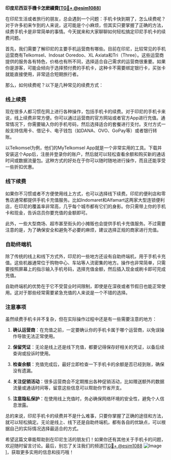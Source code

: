**印度尼西亚手機卡怎麽續費[[TG💪+ @esim1088](https://t.me/s/esim1088)]**

在印尼生活或者旅行的朋友，总会遇到一个问题：手机卡快到期了，怎么续费呢？对于许多初来乍到的人来说，这可能是个小麻烦，但其实只要掌握了正确的方法，续费手机卡是非常简单的事情。今天就来和大家聊聊如何轻松搞定印尼手机卡的续费问题。

首先，我们需要了解印尼的主要手机运营商有哪些。目前在印尼，比较常见的手机运营商有Telkomsel、Indosat Ooredoo、XL Axiata和Tri（Three）。这些运营商提供的服务各有特色，价格也有所不同，选择适合自己需求的运营商很重要。如果你是游客，可能会倾向于选择预付费的手机卡，这种卡不需要绑定银行卡，买张卡就能直接使用，非常适合短期旅行者。

那么，如何续费呢？以下是几种常见的续费方式：

### 线上续费

现在很多人都习惯在网上进行各种操作，包括手机卡的续费。对于印尼的手机卡来说，线上续费非常方便。你可以通过运营商的官方网站或者官方App进行充值。通常情况下，你需要输入你的手机号码，然后选择适合的套餐进行支付。支付方式一般支持信用卡、借记卡、电子钱包（如DANA、OVO、GoPay等）或者银行转账。

以Telkomsel为例，他们的MyTelkomsel App就是一个非常实用的工具。下载并安装这个App后，注册并登录你的账户，然后就可以轻松查看余额和购买新的通话时间或数据流量包。这种方式的好处在于你可以随时随地进行操作，而且还能享受一些折扣优惠。

### 线下续费

如果你不习惯或者不方便使用线上方式，也可以选择线下续费。印尼的便利店和零售店通常都提供手机卡充值服务。比如Indomaret和Alfamart这两家大型连锁便利店，在印尼的覆盖率非常高，几乎每个城市都有它们的身影。你只需带上你的手机卡和现金，告诉店员你要充值的金额即可。

此外，一些大型商场、超市甚至街头的小摊贩也会提供手机卡充值服务。不过需要注意的是，为了确保安全和避免不必要的麻烦，建议选择正规的商家进行充值。

### 自助终端机

除了传统的线上和线下方式外，印尼的一些地方还设有自助终端机，用于手机卡充值。这些机器通常位于购物中心、车站等人流密集的地方。操作也非常简单，只需要按照屏幕上的指示输入手机号码，选择充值金额，然后插入现金或刷卡即可完成充值。

自助终端机的优势在于它不受营业时间限制，即使是在深夜或者节假日也能正常使用。这对于那些经常需要紧急充值的人来说是一个不错的选择。

### 注意事项

虽然续费手机卡并不复杂，但在实际操作过程中还是有一些需要注意的地方：

1. **确认运营商**：在充值之前，一定要确认你的手机卡属于哪个运营商，以免误操作导致无法正常使用。
   
2. **保留凭证**：无论是线上还是线下充值，都要记得保存好相关的凭证，以备后续查询或投诉时使用。

3. **检查余额**：充值完成后，最好立即检查一下手机卡的余额是否已经到账，确保没有遗漏。

4. **关注促销活动**：很多运营商会不定期推出各种促销活动，比如赠送额外的数据流量或通话时间等，留意这些信息可以帮助你节省开支。

5. **注意隐私保护**：在使用线上充值时，务必确保网络环境的安全性，避免个人信息泄露。

总的来说，印尼手机卡的续费并不是什么难事，只要你掌握了正确的途径和方法，就可以轻松搞定。无论是线上、线下还是自助终端机，都有各自的优缺点，可以根据自己的实际情况选择最适合的方式。

希望这篇文章能帮助到在印尼生活的朋友们！如果你还有其他关于手机卡的问题，欢迎随时留言讨论。最后，别忘了关注我们的频道[[TG💪+ @esim1088](https://t.me/s/esim1088) ![Image](https://i.postimg.cc/4NQfJmqS/Snipaste-2025-05-13-00-14-12.png)]，获取更多实用的信息和技巧哦！